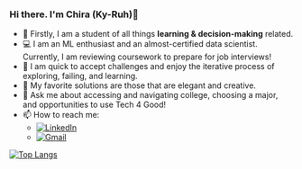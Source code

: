 ### Hi there. I'm Chira (Ky-Ruh)👋

- 🧠 Firstly, I am a student of all things **learning & decision-making** related.
- 💻 I am an ML enthusiast and an almost-certified data scientist. Currently, I am reviewing coursework to prepare for job interviews!
- 🤹 I am quick to accept challenges and enjoy the iterative process of exploring, failing, and learning.
- 🎨 My favorite solutions are those that are elegant and creative.
- 💬 Ask me about accessing and navigating college, choosing a major, and opportunities to use Tech 4 Good!
- 📫 How to reach me:
   - [![LinkedIn](https://img.shields.io/badge/LinkedIn-0077B5?style=for-the-badge&logo=linkedin&logoColor=white)](https://www.linkedin.com/in/chiralevy/)
   - [![Gmail](https://img.shields.io/badge/Gmail-D14836?style=for-the-badge&logo=gmail&logoColor=white)](chiralevy@gmail.com)

[![Top Langs](https://github-readme-stats.vercel.app/api/top-langs/?username=chiralevy)](https://github.com/chiralevy/github-readme-stats)
